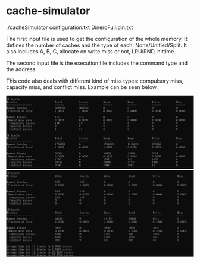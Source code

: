 # cache-simulator

./cacheSimulator configuration.txt DineroFull.din.txt

The first input file is used to get the configuration of the whole memory. It defines the number of caches and the type of each: None/Unified/Split. It also includes A, B, C, allocate on write miss or not, LRU/RND, hittime.

The second input file is the execution file includes the command type and the address.

This code also deals with different kind of miss types: compulsory miss, capacity miss, and conflict miss.
Example can be seen below.

![alt text](https://raw.githubusercontent.com/HanxinHua/cache-simulator/master/1.png)
![alt text](https://raw.githubusercontent.com/HanxinHua/cache-simulator/master/2.png)
